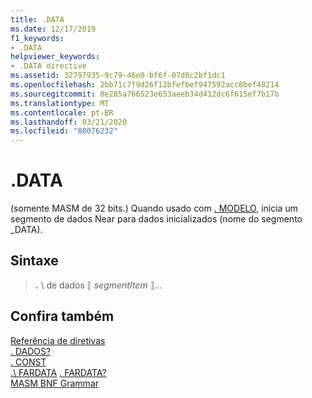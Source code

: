 ```yaml
---
title: .DATA
ms.date: 12/17/2019
f1_keywords:
- .DATA
helpviewer_keywords:
- .DATA directive
ms.assetid: 32797935-9c79-46e0-bf6f-07d0c2bf1dc1
ms.openlocfilehash: 2bb71c7f9d26f12bfefbef947592acc8bef48214
ms.sourcegitcommit: 8e285a766523e653aeeb34d412dc6f615ef7b17b
ms.translationtype: MT
ms.contentlocale: pt-BR
ms.lasthandoff: 03/21/2020
ms.locfileid: "80076232"
---
```

# <a name="data"></a>.DATA

 (somente MASM de 32 bits.) Quando usado com [. MODELO](dot-model.md), inicia um segmento de dados Near para dados inicializados (nome do segmento _DATA).

## <a name="syntax"></a>Sintaxe

> **.** \ de dados
> ⟦ *segmentItem* ⟧...

## <a name="see-also"></a>Confira também

[Referência de diretivas](directives-reference.md)\
[. DADOS?](dot-data-q.md)\
[. CONST](dot-const.md)\
[.\ FARDATA](dot-fardata.md)
[. FARDATA?](dot-fardata-q.md)\
[MASM BNF Grammar](masm-bnf-grammar.md)
